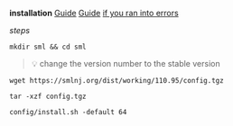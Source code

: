 **installation**
[Guide](http://www.smlnj.org/dist/working/110.95/install.html)
[Guide](https://www.smlnj.org/dist/working/110.99.4/index.html)
[if you ran into errors](https://gist.github.com/tedz2usa/725307535cb4c336941d13e2e5cf86eb)

*steps*
```shell
mkdir sml && cd sml
```
>:bulb: change the version number to the stable version
```shell
wget https://smlnj.org/dist/working/110.95/config.tgz
```
```shell
tar -xzf config.tgz
```
```shell
config/install.sh -default 64
```




